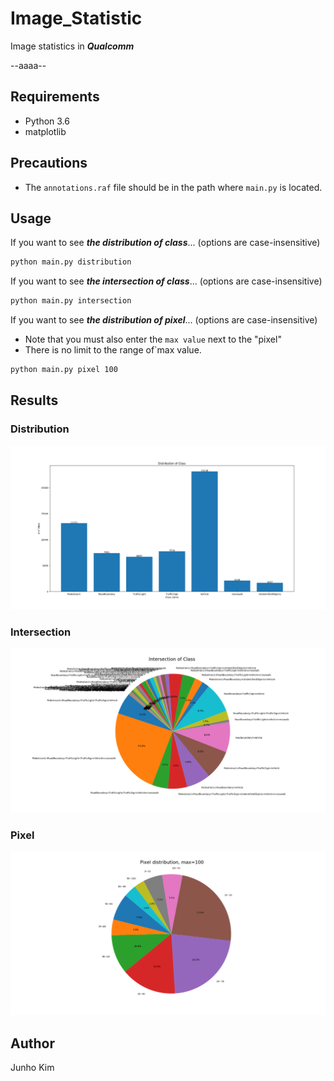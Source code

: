 # Image_Statistic
Image statistics in ***Qualcomm***

--aaaa--


## Requirements
* Python 3.6
* matplotlib

## Precautions
* The `annotations.raf` file should be in the path where `main.py` is located.

## Usage
If you want to see ***the distribution of class***... (options are case-insensitive)
```bash
python main.py distribution
```

If you want to see ***the intersection of class***... (options are case-insensitive)
```bash
python main.py intersection
```

If you want to see ***the distribution of pixel***... (options are case-insensitive)
* Note that you must also enter the `max value` next to the "pixel"
* There is no limit to the range of`max value.
```bash
python main.py pixel 100
```

## Results
### Distribution
![Distribution](./assests/distribution.png)

### Intersection
![Intersection](./assests/intersection.png)

### Pixel
![Pixel](./assests/pixel.png)

## Author
Junho Kim
